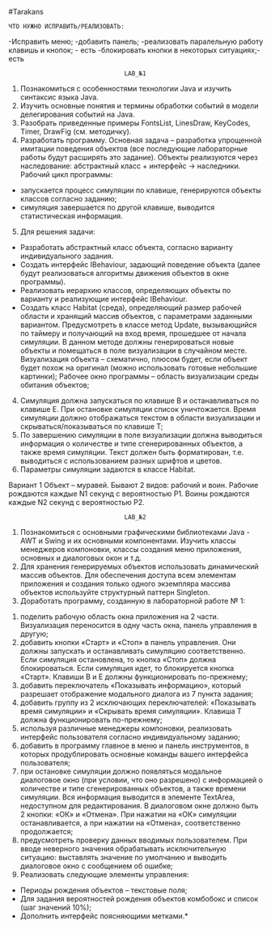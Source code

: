 #Tarakans 

    ЧТО НУЖНО ИСПРАВИТЬ/РЕАЛИЗОВАТЬ:
-Исправить меню;
-добавить панель;
-реализовать паралельную работу клавишь и кнопок; - есть
-блокировать кнопки в некоторых ситуациях;- есть

                                    LAB_№1
1.	Познакомиться с особенностями технологии Java и изучить синтаксис языка Java.
2.	Изучить основные понятия и термины обработки событий в модели делегирования событий на Java. 
3.	Разобрать приведенные примеры FontsList, LinesDraw, KeyCodes, Timer, DrawFig (см. методичку).
4.	Разработать программу. Основная задача – разработка упрощенной имитации поведения объектов (все последующие лабораторные работы будут расширять это задание). Объекты реализуются через наследование: абстрактный класс +  интерфейс → наследники.
Рабочий цикл программы: 
-	запускается процесс симуляции по клавише, генерируются объекты классов согласно заданию; 
-	симуляция завершается по другой клавише, выводится статистическая информация.
5.	Для решения задачи:
-	Разработать абстрактный класс объекта, согласно варианту индивидуального задания.
-	Создать интерфейс IBehaviour, задающий поведение объекта (далее будут реализоваться алгоритмы движения объектов в окне программы).
-	Реализовать иерархию классов, определяющих объекты по варианту и реализующие интерфейс IBehaviour.
-	Создать класс Habitat (среда), определяющий размер рабочей области и хранящий массив объектов, с параметрами заданными вариантом. Предусмотреть в классе метод Update, вызывающийся по таймеру и получающий на вход время, прошедшее от начала симуляции. В данном методе должны генерироваться новые объекты и помещаться в поле визуализации в случайном месте. Визуализация объекта – схематично, плюсом будет, если объект будет похож на оригинал (можно использовать готовые небольшие картинки); 
Рабочее окно программы – область визуализации среды обитания объектов; 
4.	Симуляция должна запускаться по клавише B и останавливаться по клавише E. При остановке симуляции список уничтожается. Время симуляции должно отображаться текстом в области визуализации и скрываться/показываться по клавише T;
5.	По завершению симуляции в поле визуализации должна выводиться информация о количестве и типе сгенерированных объектов, а также время симуляции. Текст должен быть форматирован, т.е. выводиться с использованием разных шрифтов и цветов.
6.	Параметры симуляции задаются в классе Habitat.

Вариант 1
Объект – муравей. Бывают 2 видов: рабочий и воин. Рабочие рождаются каждые N1 секунд с вероятностью P1. Воины рождаются каждые N2 секунд с вероятностью P2.

                                    LAB_№2
1.	Познакомиться с основными графическими библиотеками Java - AWT и Swing и их основными компонентами. Изучить классы менеджеров компоновки, классы создания меню приложения, основных и диалоговых окон и т.д.
2.	Для хранения генерируемых объектов использовать динамический массив объектов. Для обеспечения доступа всем элементам приложения и создания только одного экземпляра массива объектов используйте структурный паттерн Singleton.
3.	Доработать программу, созданную в лабораторной работе № 1:
1)	поделить рабочую область окна приложения на 2 части. Визуализация переносится в одну часть окна, панель управления в другую;
2)	добавить кнопки «Старт» и «Стоп» в панель управления. Они должны запускать и останавливать симуляцию соответственно. Если симуляция остановлена, то кнопка «Стоп» должна блокироваться. Если симуляция идет, то блокируется кнопка «Старт». Клавиши B и E должны функционировать по-прежнему;
3)	добавить переключатель «Показывать информацию», который разрешает отображение модального диалога из 7 пункта задания;
4)	добавить группу из 2 исключающих переключателей: «Показывать время симуляции» и «Скрывать время симуляции». Клавиша T должна функционировать по-прежнему;
5)	используя различные менеджеры компоновки,  реализовать интерфейс пользователя согласно индивидуальному заданию;
6)	добавить в программу главное в меню и панель инструментов, в которых продублировать основные команды вашего интерфейса пользователя;
7)	при остановке симуляции должно появляться модальное диалоговое окно (при условии, что оно разрешено) с информацией о количестве и типе сгенерированных объектов, а также времени симуляции. Вся информация выводится в элементе TextArea, недоступном для редактирования. В диалоговом окне должно быть 2 кнопки: «ОК» и «Отмена». При нажатии на «ОК» симуляции останавливается, а при нажатии на «Отмена», соответственно продолжается;
8)	предусмотреть проверку данных вводимых пользователем. При вводе неверного значения обрабатывать исключительную ситуацию: выставлять значение по умолчанию и выводить диалоговое окно с сообщением об ошибке;
9)	Реализовать следующие элементы управления:
-	Периоды рождения объектов – текстовые поля;
-	Для задания вероятностей рождения  объектов комбобокс и  список (шаг значений 10%);
-	Дополнить интерфейс поясняющими метками.*
